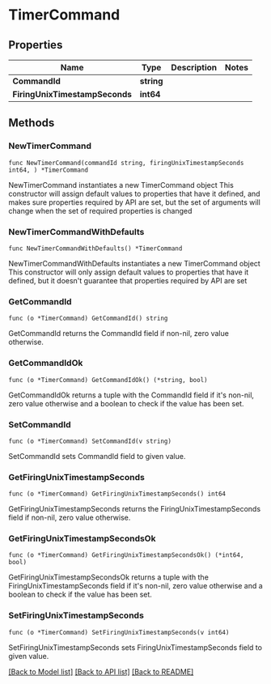 # TimerCommand

## Properties

Name | Type | Description | Notes
------------ | ------------- | ------------- | -------------
**CommandId** | **string** |  | 
**FiringUnixTimestampSeconds** | **int64** |  | 

## Methods

### NewTimerCommand

`func NewTimerCommand(commandId string, firingUnixTimestampSeconds int64, ) *TimerCommand`

NewTimerCommand instantiates a new TimerCommand object
This constructor will assign default values to properties that have it defined,
and makes sure properties required by API are set, but the set of arguments
will change when the set of required properties is changed

### NewTimerCommandWithDefaults

`func NewTimerCommandWithDefaults() *TimerCommand`

NewTimerCommandWithDefaults instantiates a new TimerCommand object
This constructor will only assign default values to properties that have it defined,
but it doesn't guarantee that properties required by API are set

### GetCommandId

`func (o *TimerCommand) GetCommandId() string`

GetCommandId returns the CommandId field if non-nil, zero value otherwise.

### GetCommandIdOk

`func (o *TimerCommand) GetCommandIdOk() (*string, bool)`

GetCommandIdOk returns a tuple with the CommandId field if it's non-nil, zero value otherwise
and a boolean to check if the value has been set.

### SetCommandId

`func (o *TimerCommand) SetCommandId(v string)`

SetCommandId sets CommandId field to given value.


### GetFiringUnixTimestampSeconds

`func (o *TimerCommand) GetFiringUnixTimestampSeconds() int64`

GetFiringUnixTimestampSeconds returns the FiringUnixTimestampSeconds field if non-nil, zero value otherwise.

### GetFiringUnixTimestampSecondsOk

`func (o *TimerCommand) GetFiringUnixTimestampSecondsOk() (*int64, bool)`

GetFiringUnixTimestampSecondsOk returns a tuple with the FiringUnixTimestampSeconds field if it's non-nil, zero value otherwise
and a boolean to check if the value has been set.

### SetFiringUnixTimestampSeconds

`func (o *TimerCommand) SetFiringUnixTimestampSeconds(v int64)`

SetFiringUnixTimestampSeconds sets FiringUnixTimestampSeconds field to given value.



[[Back to Model list]](../README.md#documentation-for-models) [[Back to API list]](../README.md#documentation-for-api-endpoints) [[Back to README]](../README.md)


